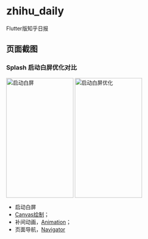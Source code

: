 # zhihu_daily

Flutter版知乎日报

## 页面截图

### Splash 启动白屏优化对比
<img src="https://github.com/zh8637688/Flutter-Practise/blob/master/screenshot/baiping.gif?raw=true" width = "180" height = "320" alt="启动白屏" align=center />  <img src="https://github.com/zh8637688/Flutter-Practise/blob/master/screenshot/baiping_opt.gif?raw=true" width = "180" height = "320" alt="启动白屏优化" align=center />   

* 启动白屏
* [Canvas绘制](https://flutter.io/flutter-for-android/#how-do-i-use-a-canvas-to-drawpaint)；
* 补间动画，[Animation](https://flutter.io/animations/#tween-animation)；
* 页面导航，[Navigator](https://docs.flutter.io/flutter/widgets/Navigator-class.html)

